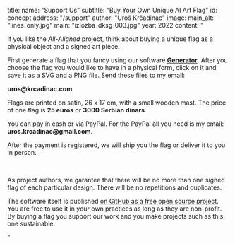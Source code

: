 title:
    name: "Support Us"
    subtitle: "Buy Your Own Unique AI Art Flag"
id: concept
address: "/support"
author: "Uroš Krčadinac"
image:
    main_alt: "lines_only.jpg"
    main: "izlozba_dksg_003.jpg"
year: 2022
content: "<p class='regular'>If you like the <em>All-Aligned</em> project, think about buying a unique flag as a physical object and a signed art piece.</p>
<p class='regular'>First generate a flag that you fancy using our software <a href='/all-aligned/generator' target='_blank'><strong>Generator</strong></a>. After you choose the flag you would like to have in a physical form, click on it and save it as a SVG and a PNG file. Send these files to my email:</p>
<p class='regular'><strong>uros@krcadinac.com</strong></p>
<p class='regular'>Flags are printed on satin, 26 x 17 cm, with a small wooden mast. The price of one flag is <strong>25 euros</strong> or <strong>3000 Serbian dinars</strong>.</p>
<p class='regular'>You can pay in cash or via PayPal. For the PayPal all you need is my email: <strong>uros.krcadinac@gmail.com</strong>.</p>
<p class='regular'>After the payment is registered, we will ship you the flag or deliver it to you in person.</p>
<p class='regular'><br></p>
<p class='regular end-text'>As project authors, we garantee that there will be no more than one signed flag of each particular design. There will be no repetitions and duplicates.</p>
<p class='regular end-text'>The software itself is published <a href='/all-aligned/code' target='_blank'>on GitHub as a free open source project</a>. You are free to use it in your own practices as long as they are non-profit. By buying a flag you support our work and you make projects such as this one sustainable.</p>"